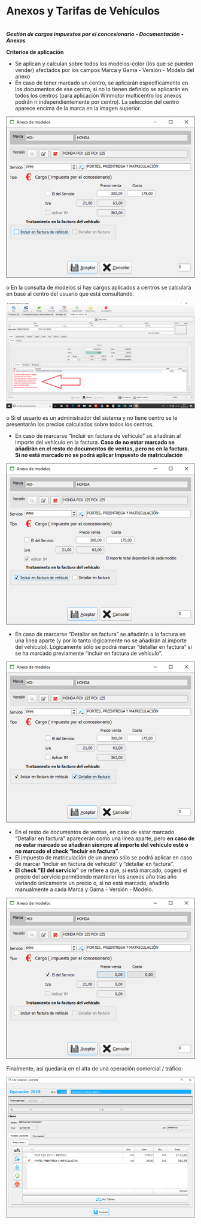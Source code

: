 # Anexos y Tarifas de Vehículos


\
_**Gestión de cargos impuestos por el concesionario - Documentación - Anexos**_

**Criterios de aplicación**

* Se aplican y calculan sobre todos los modelos-color (los que se pueden vender) afectados por los campos Marca y Gama - Versión - Modelo del anexo&#x20;
* En caso de tener marcado un centro, se aplicarán específicamente en los documentos de ese centro, si no lo tienen definido se aplicarán en todos los centros (para aplicación Winmotor multicentro los anexos podrán ir independientemente por centro). La selección del centro aparece encima de la marca en la imagen superior.

![](<../../../.gitbook/assets/image (201).png>)

&#x20;              o   En la consulta de modelos si hay cargos aplicados a centros se calculará en base al centro del usuario que está consultando.

![](<../../../.gitbook/assets/image (202).png>)

&#x20;              o   Si el usuario es un administrador del sistema y no tiene centro se le presentarán los precios calculados sobre todos los centros.

* En caso de marcarse “Incluir en factura de vehículo” se añadirán al importe del vehículo en la factura. **Caso de no estar marcado se añadirán en el resto de documentos de ventas, pero no en la factura. Si no está marcado no se podrá aplicar Impuesto de matriculación**

![](<../../../.gitbook/assets/image (205).png>)

* En caso de marcarse “Detallar en factura” se añadirán a la factura en una línea aparte (y por lo tanto lógicamente no se añadirán al importe del vehículo). Lógicamente sólo se podrá marcar “detallar en factura” si se ha marcado previamente “incluir en factura de vehículo”.

![](<../../../.gitbook/assets/image (207).png>)

* En el resto de documentos de ventas, en caso de estar marcado “Detallar en factura” aparecerán como una línea aparte, pero **en caso de no estar marcado se añadirán siempre al importe del vehículo esté o no marcado el check “Incluir en factura”.**
* El impuesto de matriculación de un anexo sólo se podrá aplicar en caso de marcar “incluir en factura de vehículo” y “detallar en factura”.
* **El check "El del servicio"** se refiere a que, si está marcado, cogerá el precio del servicio permitiendo mantener los anexos año tras año variando únicamente un precio o, si no está marcado, añadirlo manualmente a cada Marca y Gama - Versión - Modelo.

![](<../../../.gitbook/assets/image (208).png>)

Finalmente, así quedaría en el alta de una operación comercial / tráfico:

![](<../../../.gitbook/assets/image (210).png>)
